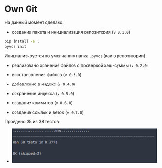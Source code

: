 # Own Git

На данный момент сделано:

- создание пакета и инициализация репозитория (`v 0.1.0`)

```bash
pip install -e .
pyvcs init
```

Инициализируется по умолчанию папка `.pyvcs` (как в репозитории)

- реализовано хранение файлов с проверкой хэш-суммы (`v 0.2.0`)

- восстановление файлов (`v 0.3.0`)

- добавление в индекс (`v 0.4.0`)

- сохранение индекса (`v 0.5.0`)

- создание коммитов (`v 0.6.0`)

- создание ссылок и веток (`v 0.7.0`)

Пройдено 35 из 38 тестов:

- ![Test](./images/passed_v_7.png)
